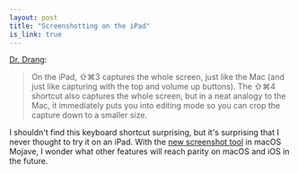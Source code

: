 ```yaml
---
layout: post
title: "Screenshotting on the iPad"
is_link: true
---
```




[Dr. Drang](https://leancrew.com/all-this/2018/11/screenshooting-on-the-ipad/):

> On the iPad, ⇧⌘3 captures the whole screen, just like the Mac (and just like capturing with the top and
> volume up buttons). The ⇧⌘4 shortcut also captures the whole screen, but in a neat analogy to the Mac,
> it immediately puts you into editing mode so you can crop the capture down to a smaller size.

I shouldn't find this keyboard shortcut surprising, but it's surprising that I never thought to try it on
an iPad. With the [new screenshot tool](https://9to5mac.com/2018/07/17/macos-mojave-how-to-use-new-screenshot-and-screencast-tools-without-grab/)
in macOS Mojave, I wonder what other features will reach parity on macOS and iOS in the future.